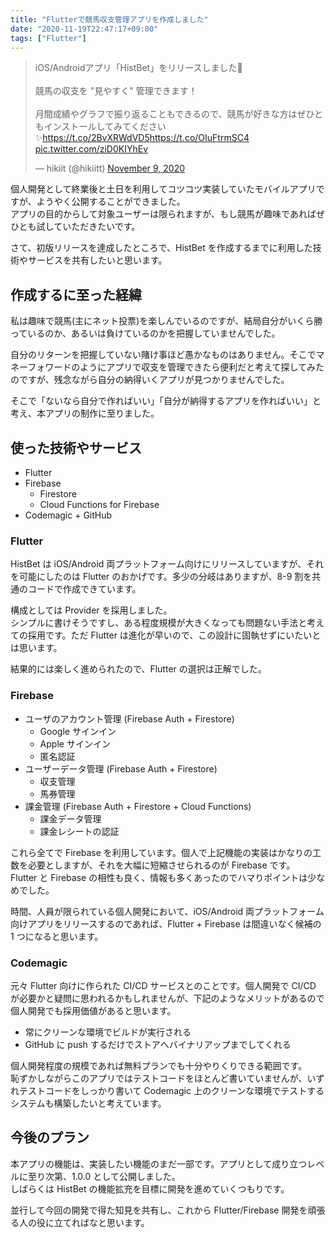 ```yaml
---
title: "Flutterで競馬収支管理アプリを作成しました"
date: "2020-11-19T22:47:17+09:00"
tags: ["Flutter"]
---
```


<blockquote class="twitter-tweet"><p lang="ja" dir="ltr">iOS/Androidアプリ「HistBet」をリリースしました🎉<br><br>競馬の収支を &quot;見やすく&quot; 管理できます！<br><br>月間成績やグラフで振り返ることもできるので、競馬が好きな方はぜひともインストールしてみてください✨<a href="https://t.co/2BvXRWdVD5">https://t.co/2BvXRWdVD5</a><a href="https://t.co/OIuFtrmSC4">https://t.co/OIuFtrmSC4</a> <a href="https://t.co/ziD0KIYhEv">pic.twitter.com/ziD0KIYhEv</a></p>&mdash; hikiit (@hikiitt) <a href="https://twitter.com/hikiitt/status/1325766347100282880?ref_src=twsrc%5Etfw">November 9, 2020</a></blockquote>

個人開発として終業後と土日を利用してコツコツ実装していたモバイルアプリですが、ようやく公開することができました。  
アプリの目的からして対象ユーザーは限られますが、もし競馬が趣味であればぜひとも試していただきたいです。

さて、初版リリースを達成したところで、HistBet を作成するまでに利用した技術やサービスを共有したいと思います。

## 作成するに至った経緯

私は趣味で競馬(主にネット投票)を楽しんでいるのですが、結局自分がいくら勝っているのか、あるいは負けているのかを把握していませんでした。

自分のリターンを把握していない賭け事ほど愚かなものはありません。そこでマネーフォワードのようにアプリで収支を管理できたら便利だと考えて探してみたのですが、残念ながら自分の納得いくアプリが見つかりませんでした。

そこで「ないなら自分で作ればいい」「自分が納得するアプリを作ればいい」と考え、本アプリの制作に至りました。

## 使った技術やサービス

- Flutter
- Firebase
  - Firestore
  - Cloud Functions for Firebase
- Codemagic + GitHub

### Flutter

HistBet は iOS/Android 両プラットフォーム向けにリリースしていますが、それを可能にしたのは Flutter のおかげです。多少の分岐はありますが、8-9 割を共通のコードで作成できています。

構成としては Provider を採用しました。  
シンプルに書けそうですし、ある程度規模が大きくなっても問題ない手法と考えての採用です。ただ Flutter は進化が早いので、この設計に固執せずにいたいとは思います。

結果的には楽しく進められたので、Flutter の選択は正解でした。

### Firebase

- ユーザのアカウント管理 (Firebase Auth + Firestore)
  - Google サインイン
  - Apple サインイン
  - 匿名認証
- ユーザーデータ管理 (Firebase Auth + Firestore)
  - 収支管理
  - 馬券管理
- 課金管理 (Firebase Auth + Firestore + Cloud Functions)
  - 課金データ管理
  - 課金レシートの認証

これら全てで Firebase を利用しています。個人で上記機能の実装はかなりの工数を必要としますが、それを大幅に短縮させられるのが Firebase です。  
Flutter と Firebase の相性も良く、情報も多くあったのでハマりポイントは少なめでした。

時間、人員が限られている個人開発において、iOS/Android 両プラットフォーム向けアプリをリリースするのであれば、Flutter + Firebase は間違いなく候補の 1 つになると思います。

### Codemagic

元々 Flutter 向けに作られた CI/CD サービスとのことです。個人開発で CI/CD が必要かと疑問に思われるかもしれませんが、下記のようなメリットがあるので個人開発でも採用価値があると思います。

- 常にクリーンな環境でビルドが実行される
- GitHub に push するだけでストアへバイナリアップまでしてくれる

個人開発程度の規模であれば無料プランでも十分やりくりできる範囲です。  
恥ずかしながらこのアプリではテストコードをほとんど書いていませんが、いずれテストコードをしっかり書いて Codemagic 上のクリーンな環境でテストするシステムも構築したいと考えています。

## 今後のプラン

本アプリの機能は、実装したい機能のまだ一部です。アプリとして成り立つレベルに至り次第、1.0.0 として公開しました。  
しばらくは HistBet の機能拡充を目標に開発を進めていくつもりです。

並行して今回の開発で得た知見を共有し、これから Flutter/Firebase 開発を頑張る人の役に立てればなと思います。
